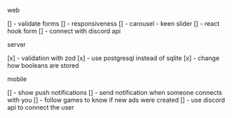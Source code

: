 web

[] - validate forms
[] - responsiveness
[] - carousel - keen slider
[] - react hook form
[] - connect with discord api

server

[x] - validation with zod
[x] - use postgresql instead of sqlite
[x] - change how booleans are stored

mobile

[] - show push notifications
[] - send notification when someone connects with you
[] - follow games to know if new ads were created
[] - use discord api to connect the user
